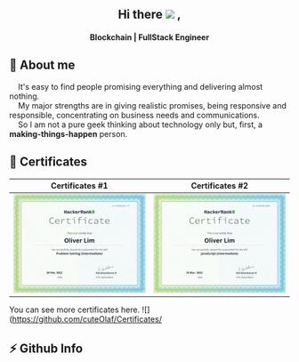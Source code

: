 <h2 align="center">
  Hi there <img src="https://media.giphy.com/media/hvRJCLFzcasrR4ia7z/giphy.gif" width="28"> ,
</h2>

<h4 align='center'>
  Blockchain | FullStack Engineer
</h4>

<h2>🧑 About me </h2>
<p>
&nbsp;&nbsp;&nbsp;&nbsp;It's easy to find people promising everything and delivering almost nothing.<br>
&nbsp;&nbsp;&nbsp;&nbsp;My major strengths are in giving realistic promises, being responsive and responsible, concentrating on business needs and communications. <br>
&nbsp;&nbsp;&nbsp;&nbsp;So I am not a pure geek thinking about technology only but, first, a <b>making-things-happen</b> person.</p>

<h2>🥇 Certificates</h2>


Certificates #1             |  Certificates #2
:-------------------------:|:-------------------------:
![](https://github.com/cuteOlaf/Certificates/blob/master/HackerRank-Problem%20Solving(Intermediate).png)  |  ![](https://github.com/cuteOlaf/Certificates/blob/master/HackerRank-Javascript(Intermediate).png)
<p align="center"/>
</p>

You can see more certificates here.
![](https://github.com/cuteOlaf/Certificates/



<h2>⚡ Github Info</h2>

<p align="center"<a href="#"><img alt="Ashish Kumar Activity Graph" src="https://activity-graph.herokuapp.com/graph?username=cuteolaf&bg_color=tr
